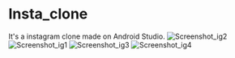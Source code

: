 # Insta_clone
It's a instagram clone made on Android Studio.
![Screenshot_ig2](https://user-images.githubusercontent.com/83746123/167288115-e1ac127e-ee3f-4b57-aa18-1e74bb4f84a3.png)
![Screenshot_ig1](https://user-images.githubusercontent.com/83746123/167288120-7927ac95-cf24-4ff9-8ef6-cee5f97a34c4.png)
![Screenshot_ig3](https://user-images.githubusercontent.com/83746123/167288122-d64879b8-31ff-41a9-bd69-759de5d8be46.png)
![Screenshot_ig4](https://user-images.githubusercontent.com/83746123/167288121-6dc01ca0-db0e-492e-a764-b902980c78bb.png)
